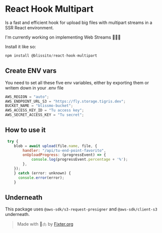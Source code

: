 # React Hook Multipart

Is a fast and efficient hook for upload big files with multipart streams in a SSR React environment.

I'm currently working on implementing Web Streams 🚬👷🏼

Install it like so:

```js
npm install @blissito/react-hook-multipart
```

## Create ENV vars

You need to set all these five env variables, either by exporting them or writem down in your .env file

```js
AWS_REGION = "auto";
AWS_ENDPOINT_URL_S3 = "https://fly.storage.tigris.dev";
BUCKET_NAME = "blissmo-bucket";
AWS_ACCESS_KEY_ID = "Tu access key";
AWS_SECRET_ACCESS_KEY = "Tu secret";
```

## How to use it

```js
 try {
    blob = await upload(file.name, file, {
        handler: "/api/tu-end-point-favorito",
        onUploadProgress: (progressEvent) => {
            console.log(progressEvent.percentage + '%');
        },
    });
    } catch (error: unknown) {
      console.error(error);
    }
```

## Underneath

This package uses `@aws-sdk/s3-request-presigner` and `@aws-sdk/client-s3` underneath.

> Made with 🚬🫁 by [Fixter.org](http://fixter.org)
